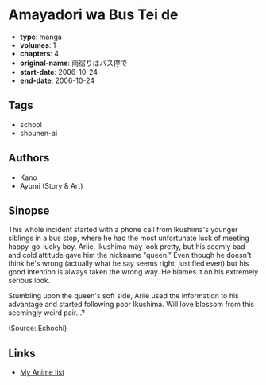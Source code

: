 # Amayadori wa Bus Tei de

-   **type**: manga
-   **volumes**: 1
-   **chapters**: 4
-   **original-name**: 雨宿りはバス停で
-   **start-date**: 2006-10-24
-   **end-date**: 2006-10-24

## Tags

-   school
-   shounen-ai

## Authors

-   Kano
-   Ayumi (Story & Art)

## Sinopse

This whole incident started with a phone call from Ikushima's younger siblings in a bus stop, where he had the most unfortunate luck of meeting happy-go-lucky boy. Ariie. Ikushima may look pretty, but his seemly bad and cold attitude gave him the nickname "queen." Even though he doesn't think he's wrong (actually what he say seems right, justified even) but his good intention is always taken the wrong way. He blames it on his extremely serious look.

Stumbling upon the queen's soft side, Ariie used the information to his advantage and started following poor Ikushima. Will love blossom from this seemingly weird pair...?

(Source: Echochi)

## Links

-   [My Anime list](https://myanimelist.net/manga/19797/Amayadori_wa_Bus_Tei_de)
